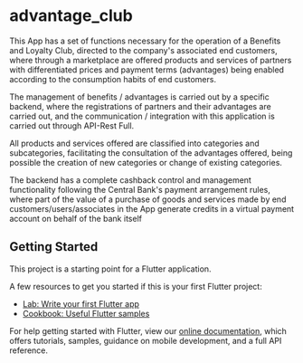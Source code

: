 # advantage_club
This App has a set of functions necessary for the operation of a Benefits and Loyalty Club, directed to the company's associated end customers, where through a marketplace are offered products and services of partners with differentiated prices and payment terms (advantages) being enabled according to the consumption habits of end customers. 

The management of benefits / advantages is carried out by a specific backend, where the registrations of partners and their advantages are carried out, and the communication / integration with this application is carried out through API-Rest Full.

All products and services offered are classified into categories and subcategories, facilitating the consultation of the advantages offered, being possible the creation of new categories or change of existing categories. 

The backend has a complete cashback control and management functionality following the Central Bank's payment arrangement rules, where part of the value of a purchase of goods and services made by end customers/users/associates in the App generate credits in a virtual payment account on behalf of the bank itself


## Getting Started

This project is a starting point for a Flutter application.

A few resources to get you started if this is your first Flutter project:

- [Lab: Write your first Flutter app](https://flutter.dev/docs/get-started/codelab)
- [Cookbook: Useful Flutter samples](https://flutter.dev/docs/cookbook)

For help getting started with Flutter, view our
[online documentation](https://flutter.dev/docs), which offers tutorials,
samples, guidance on mobile development, and a full API reference.
